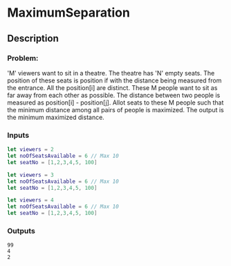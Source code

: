 # MaximumSeparation

## Description
### Problem:

'M' viewers want to sit in a theatre. The theatre has 'N' empty seats.
The position of these seats is position if with the distance being measured from the entrance. All the position[i] are distinct. These M people want to sit as far away from each other as possible. The distance between two people is measured as position[i] - position[j]. Allot seats to these M people such that the minimum distance among all pairs of people is maximized. The output is the minimum maximized distance.

### Inputs
```swift
let viewers = 2 
let noOfSeatsAvailable = 6 // Max 10
let seatNo = [1,2,3,4,5, 100]

let viewers = 3
let noOfSeatsAvailable = 6 // Max 10
let seatNo = [1,2,3,4,5, 100]

let viewers = 4
let noOfSeatsAvailable = 6 // Max 10
let seatNo = [1,2,3,4,5, 100]


```

### Outputs

```
99
4
2
```



